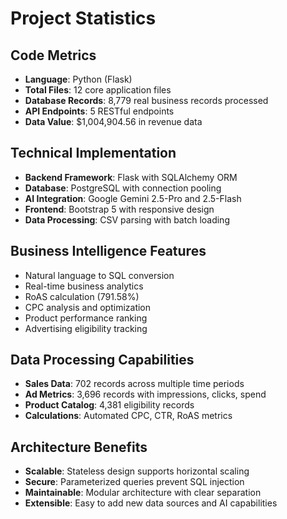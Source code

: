 # Project Statistics

## Code Metrics
- **Language**: Python (Flask)
- **Total Files**: 12 core application files
- **Database Records**: 8,779 real business records processed
- **API Endpoints**: 5 RESTful endpoints
- **Data Value**: $1,004,904.56 in revenue data

## Technical Implementation
- **Backend Framework**: Flask with SQLAlchemy ORM
- **Database**: PostgreSQL with connection pooling
- **AI Integration**: Google Gemini 2.5-Pro and 2.5-Flash
- **Frontend**: Bootstrap 5 with responsive design
- **Data Processing**: CSV parsing with batch loading

## Business Intelligence Features
- Natural language to SQL conversion
- Real-time business analytics
- RoAS calculation (791.58%)
- CPC analysis and optimization
- Product performance ranking
- Advertising eligibility tracking

## Data Processing Capabilities
- **Sales Data**: 702 records across multiple time periods
- **Ad Metrics**: 3,696 records with impressions, clicks, spend
- **Product Catalog**: 4,381 eligibility records
- **Calculations**: Automated CPC, CTR, RoAS metrics

## Architecture Benefits
- **Scalable**: Stateless design supports horizontal scaling
- **Secure**: Parameterized queries prevent SQL injection
- **Maintainable**: Modular architecture with clear separation
- **Extensible**: Easy to add new data sources and AI capabilities